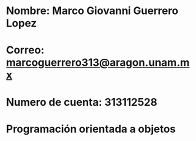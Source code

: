 # Nombre: Marco Giovanni Guerrero Lopez
# Correo: marcoguerrero313@aragon.unam.mx
# Numero de cuenta: 313112528
# Programación orientada a objetos
